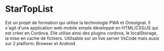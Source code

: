# StarTopList
Est un projet de formation qui utilise la technologie PWA et Onesignal.
Il s'agit d'une application web mobile simple développé en HTML/CSS/JS qui est créer en Cordova.
Elle utilise ainsi des plugins cordova, le localStorage, la mise en cache de fichiers.
Utilisable sur un live server VsCode mais aussi sur 2 platform: Browser et Android.
